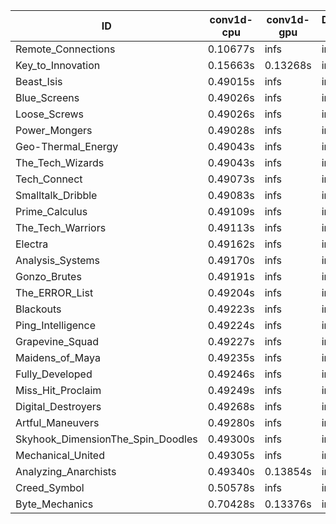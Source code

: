|ID|conv1d-cpu|conv1d-gpu|DWSPConv2D-gpu|gemm-gpu|avg|
|-|-|-|-|-|-|
|Remote_Connections|0.10677s|infs|infs|4.70230s|infs|
|Key_to_Innovation|0.15663s|0.13268s|infs|2.78200s|infs|
|Beast_Isis|0.49015s|infs|infs|4.68360s|infs|
|Blue_Screens|0.49026s|infs|infs|4.70643s|infs|
|Loose_Screws|0.49026s|infs|infs|4.69519s|infs|
|Power_Mongers|0.49028s|infs|infs|4.69797s|infs|
|Geo-Thermal_Energy|0.49043s|infs|infs|4.69996s|infs|
|The_Tech_Wizards|0.49043s|infs|infs|4.69999s|infs|
|Tech_Connect|0.49073s|infs|infs|4.69290s|infs|
|Smalltalk_Dribble|0.49083s|infs|infs|4.65306s|infs|
|Prime_Calculus|0.49109s|infs|infs|4.69056s|infs|
|The_Tech_Warriors|0.49113s|infs|infs|4.70252s|infs|
|Electra|0.49162s|infs|infs|4.89986s|infs|
|Analysis_Systems|0.49170s|infs|infs|4.68959s|infs|
|Gonzo_Brutes|0.49191s|infs|infs|4.69976s|infs|
|The_ERROR_List|0.49204s|infs|infs|4.69857s|infs|
|Blackouts|0.49223s|infs|infs|4.69650s|infs|
|Ping_Intelligence|0.49224s|infs|infs|4.69191s|infs|
|Grapevine_Squad|0.49227s|infs|infs|4.68980s|infs|
|Maidens_of_Maya|0.49235s|infs|infs|4.70754s|infs|
|Fully_Developed|0.49246s|infs|infs|4.69987s|infs|
|Miss_Hit_Proclaim|0.49249s|infs|infs|4.69704s|infs|
|Digital_Destroyers|0.49268s|infs|infs|4.68875s|infs|
|Artful_Maneuvers|0.49280s|infs|infs|4.69984s|infs|
|Skyhook_DimensionThe_Spin_Doodles|0.49300s|infs|infs|4.69689s|infs|
|Mechanical_United|0.49305s|infs|infs|4.69738s|infs|
|Analyzing_Anarchists|0.49340s|0.13854s|infs|4.69111s|infs|
|Creed_Symbol|0.50578s|infs|infs|4.68053s|infs|
|Byte_Mechanics|0.70428s|0.13376s|infs|4.69153s|infs|
